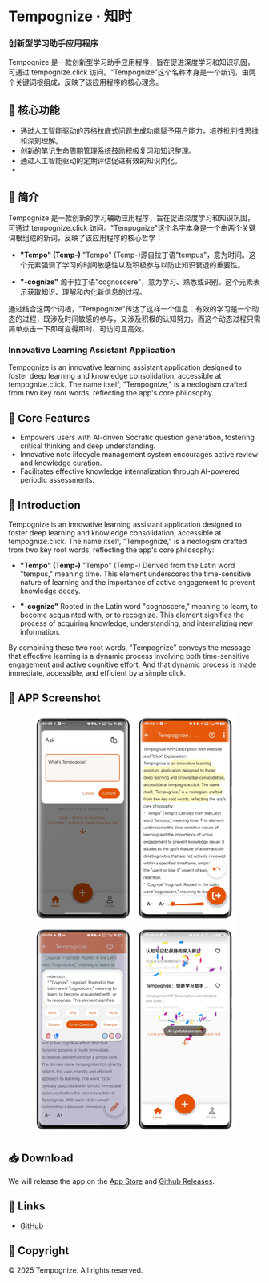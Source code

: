 # Tempognize · 知时

### 创新型学习助手应用程序

Tempognize 是一款创新型学习助手应用程序，旨在促进深度学习和知识巩固，可通过 tempognize.click 访问。"Tempognize"这个名称本身是一个新词，由两个关键词根组成，反映了该应用程序的核心理念。

## 🎯 核心功能

- 通过人工智能驱动的苏格拉底式问题生成功能赋予用户能力，培养批判性思维和深刻理解。
- 创新的笔记生命周期管理系统鼓励积极复习和知识整理。
- 通过人工智能驱动的定期评估促进有效的知识内化。
- 
## 📖 简介

Tempognize 是一款创新的学习辅助应用程序，旨在促进深度学习和知识巩固，可通过 tempognize.click 访问。"Tempognize"这个名字本身是一个由两个关键词根组成的新词，反映了该应用程序的核心哲学：

- **"Tempo" (Temp-)**
  "Tempo" (Temp-)源自拉丁语"tempus"，意为时间。这个元素强调了学习的时间敏感性以及积极参与以防止知识衰退的重要性。

- **"-cognize"**
  源于拉丁语"cognoscere"，意为学习、熟悉或识别。这个元素表示获取知识、理解和内化新信息的过程。

通过结合这两个词根，"Tempognize"传达了这样一个信息：有效的学习是一个动态的过程，既涉及时间敏感的参与，又涉及积极的认知努力。而这个动态过程只需简单点击一下即可变得即时、可访问且高效。


### Innovative Learning Assistant Application

Tempognize is an innovative learning assistant application designed to foster deep learning and knowledge consolidation, accessible at tempognize.click. The name itself, "Tempognize," is a neologism crafted from two key root words, reflecting the app's core philosophy.

## 🎯 Core Features

- Empowers users with AI-driven Socratic question generation, fostering critical thinking and deep understanding.
- Innovative note lifecycle management system encourages active review and knowledge curation.
- Facilitates effective knowledge internalization through AI-powered periodic assessments.

## 📖 Introduction

Tempognize is an innovative learning assistant application designed to foster deep learning and knowledge consolidation, accessible at tempognize.click. The name itself, "Tempognize," is a neologism crafted from two key root words, reflecting the app's core philosophy:

- **"Tempo" (Temp-)**
  "Tempo" (Temp-) Derived from the Latin word "tempus," meaning time. This element underscores the time-sensitive nature of learning and the importance of active engagement to prevent knowledge decay.

- **"-cognize"**
  Rooted in the Latin word "cognoscere," meaning to learn, to become acquainted with, or to recognize. This element signifies the process of acquiring knowledge, understanding, and internalizing new information.
  
By combining these two root words, "Tempognize" conveys the message that effective learning is a dynamic process involving both time-sensitive engagement and active cognitive effort. And that dynamic process is made immediate, accessible, and efficient by a simple click.

## 📱 APP Screenshot

<div align="center">
  <img src="docs/images/s1.jpg" width="200" alt="Screenshot1" />
  <img src="docs/images/s2.jpg" width="200" alt="Screenshot2" />
  <img src="docs/images/s3.jpg" width="200" alt="Screenshot3" />
  <img src="docs/images/s4.jpg" width="200" alt="Screenshot4" />
</div>

## 📥 Download

We will release the app on the [App Store](https://apps.apple.com/app/id6740057962) and [Github Releases](https://github.com/atfa/Tempognize/releases).

## 🔗 Links

- [GitHub](https://github.com/atfa/Tempognize)

## 📄 Copyright

© 2025 Tempognize. All rights reserved.
